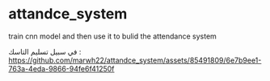 # attandce_system
train cnn model  and then use it to bulid the attendance system 


في سبيل تسليم التاسك : 
https://github.com/marwh22/attandce_system/assets/85491809/6e7b9ee1-763a-4eda-9866-94fe6f41250f


